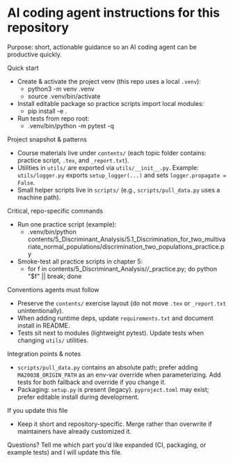 # AI coding agent instructions for this repository

Purpose: short, actionable guidance so an AI coding agent can be productive quickly.

Quick start
- Create & activate the project venv (this repo uses a local `.venv`):
  - python3 -m venv .venv
  - source .venv/bin/activate
- Install editable package so practice scripts import local modules:
  - pip install -e .
- Run tests from repo root:
  - .venv/bin/python -m pytest -q

Project snapshot & patterns
- Course materials live under `contents/` (each topic folder contains: practice script, `.tex`, and `_report.txt`).
- Utilities in `utils/` are exported via `utils/__init__.py`. Example: `utils/logger.py` exports `setup_logger(...)` and sets `logger.propagate = False`.
- Small helper scripts live in `scripts/` (e.g., `scripts/pull_data.py` uses a machine path).

Critical, repo-specific commands
- Run one practice script (example):
  - .venv/bin/python contents/5_Discriminant_Analysis/5.1_Discrimination_for_two_multivariate_normal_populations/discrimination_two_populations_practice.py
- Smoke-test all practice scripts in chapter 5:
  - for f in contents/5_Discriminant_Analysis/*/*_practice.py; do python "$f" || break; done

Conventions agents must follow
- Preserve the `contents/` exercise layout (do not move `.tex` or `_report.txt` unintentionally).
- When adding runtime deps, update `requirements.txt` and document install in README.
- Tests sit next to modules (lightweight pytest). Update tests when changing `utils/` utilities.

Integration points & notes
- `scripts/pull_data.py` contains an absolute path; prefer adding `MA2003B_ORIGIN_PATH` as an env-var override when parameterizing. Add tests for both fallback and override if you change it.
- Packaging: `setup.py` is present (legacy). `pyproject.toml` may exist; prefer editable install during development.

If you update this file
- Keep it short and repository-specific. Merge rather than overwrite if maintainers have already customized it.

Questions? Tell me which part you'd like expanded (CI, packaging, or example tests) and I will update this file.
